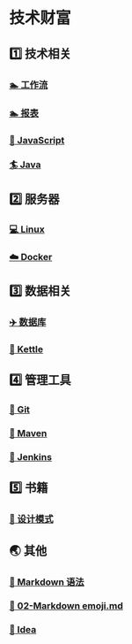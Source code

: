 # 技术财富

## :one: 技术相关

### [:swimmer: 工作流](../activiti/01-核心API.md)

### [:swimmer: 报表](../jasper/01-JaspersoftStudio工具使用)

### [:bicyclist: JavaScript](../javascript/01-Node)

### [:surfer: Java](../java/01-Java8特性)

## :two: 服务器

### [:computer: Linux](../linux/01-Linux常用命令)

### [:cloud: Docker](../docker/01-Docker常用命令)

## :three: 数据相关

### [:airplane: 数据库](../database/01-Mysql)

### [:rocket: Kettle](../kettle/01-入门)

## :four: 管理工具

### [:memo: Git](../git/Git使用.md)

### [:art: Maven](../maven/02-Maven配置)

### [:dart: Jenkins](../jenkins/Jenkins使用.md)

## :five: 书籍

### [:book: 设计模式](../book/01-设计模式之禅)

## :earth_asia: 其他

### [:blue_book: Markdown 语法](../other/01-Markdown语法)

### [:notebook_with_decorative_cover: 02-Markdown emoji.md](../other/02-Markdownemoji)

### [:orange_book: Idea](../other/03-Idea.md)

